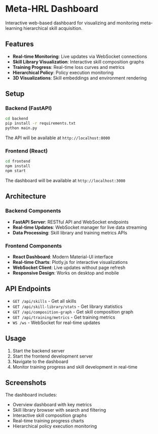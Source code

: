 # Meta-HRL Dashboard

Interactive web-based dashboard for visualizing and monitoring meta-learning hierarchical skill acquisition.

## Features

- **Real-time Monitoring**: Live updates via WebSocket connections
- **Skill Library Visualization**: Interactive skill composition graphs
- **Training Progress**: Real-time loss curves and metrics
- **Hierarchical Policy**: Policy execution monitoring
- **3D Visualizations**: Skill embeddings and environment rendering

## Setup

### Backend (FastAPI)

```bash
cd backend
pip install -r requirements.txt
python main.py
```

The API will be available at `http://localhost:8000`

### Frontend (React)

```bash
cd frontend
npm install
npm start
```

The dashboard will be available at `http://localhost:3000`

## Architecture

### Backend Components
- **FastAPI Server**: RESTful API and WebSocket endpoints
- **Real-time Updates**: WebSocket manager for live data streaming
- **Data Processing**: Skill library and training metrics APIs

### Frontend Components
- **React Dashboard**: Modern Material-UI interface
- **Real-time Charts**: Plotly.js for interactive visualizations
- **WebSocket Client**: Live updates without page refresh
- **Responsive Design**: Works on desktop and mobile

## API Endpoints

- `GET /api/skills` - Get all skills
- `GET /api/skill-library/stats` - Get library statistics
- `GET /api/composition-graph` - Get skill composition graph
- `GET /api/training/metrics` - Get training metrics
- `WS /ws` - WebSocket for real-time updates

## Usage

1. Start the backend server
2. Start the frontend development server
3. Navigate to the dashboard
4. Monitor training progress and skill development in real-time

## Screenshots

The dashboard includes:
- Overview dashboard with key metrics
- Skill library browser with search and filtering
- Interactive skill composition graphs
- Real-time training progress charts
- Hierarchical policy execution monitoring